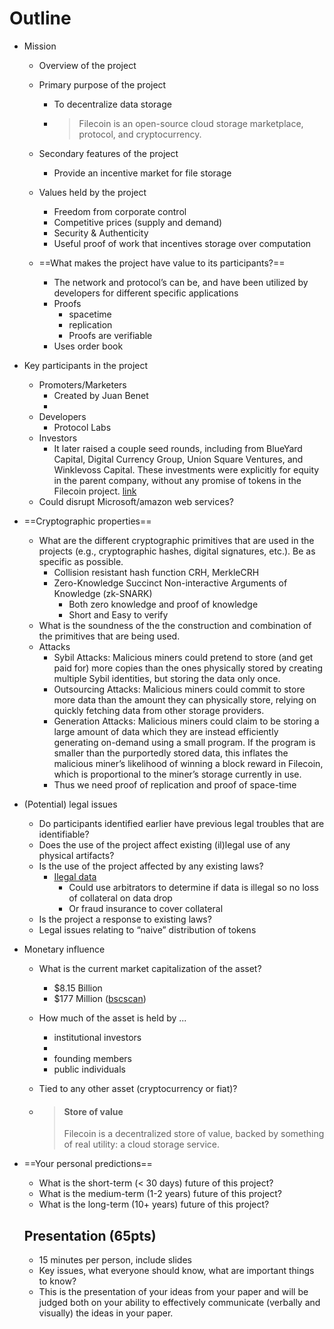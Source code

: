 # Outline

- Mission

  - Overview of the project

  - Primary purpose of the project

    - To decentralize data storage

    - > Filecoin is an open-source cloud storage marketplace, protocol, and cryptocurrency.

  - Secondary features of the project

    - Provide an incentive market for file storage

  - Values held by the project

    - Freedom from corporate control
    - Competitive prices (supply and demand)
    - Security & Authenticity
    - Useful proof of work that incentives storage over computation

  - ==What makes the project have value to its participants?==

    - The network and protocol’s can be, and have been utilized by developers for different specific applications
    - Proofs
      - spacetime
      - replication
      - Proofs are verifiable
    - Uses order book

- Key participants in the project

  - Promoters/Marketers
    - Created by Juan Benet
    - 
  - Developers
    - Protocol Labs
  - Investors
    - It later raised a couple seed rounds, including from BlueYard Capital, Digital Currency Group, Union Square Ventures, and Winklevoss Capital. These investments were explicitly for equity in the parent company, without any promise of tokens in the Filecoin project. [link](https://www.axios.com/filecoin-blockchain-delay-3b5e6b9a-bcc8-41cf-81cf-563f6cebb2c4.html)
  - Could disrupt Microsoft/amazon web services?

- ==Cryptographic properties==

  - What are the different cryptographic primitives that are used in the projects (e.g., cryptographic hashes, digital signatures, etc.). Be as specific as possible.
    - Collision resistant hash function CRH, MerkleCRH
    - Zero-Knowledge Succinct Non-interactive Arguments of Knowledge (zk-SNARK)
      - Both zero knowledge and proof of knowledge
      - Short and Easy to verify
  - What is the soundness of the the construction and combination of the primitives that are being used.
  - Attacks
    - Sybil Attacks: Malicious miners could pretend to store (and get paid for) more copies than the ones physically stored by creating multiple Sybil identities, but storing the data only once.
    - Outsourcing Attacks: Malicious miners could commit to store more data than the amount they can physically store, relying on quickly fetching data from other storage providers.
    - Generation Attacks: Malicious miners could claim to be storing a large amount of data which they are instead efficiently generating on-demand using a small program. If the program is smaller than the purportedly stored data, this inflates the malicious miner’s likelihood of winning a block reward in Filecoin, which is proportional to the miner’s storage currently in use.
    - Thus we need proof of replication and proof of space-time

- (Potential) legal issues

  - Do participants identified earlier have previous legal troubles that are identifiable?
  - Does the use of the project affect existing (il)legal use of any physical artifacts?
  - Is the use of the project affected by any existing laws?
    - [Ilegal data](https://github.com/filecoin-project/specs/issues/65#issuecomment-449468796)
      - Could use arbitrators to determine if data is illegal so no loss of collateral on data drop
      - Or fraud insurance to cover collateral
  - Is the project a response to existing laws?
  - Legal issues relating to “naive” distribution of tokens

- Monetary influence

  - What is the current market capitalization of the asset?

    - $8.15 Billion 
    - $177 Million ([bscscan](https://bscscan.com/token/0x0d8ce2a99bb6e3b7db580ed848240e4a0f9ae153))

  - How much of the asset is held by ...

    - institutional investors
    - 
    - founding members
    - public individuals

  - Tied to any other asset (cryptocurrency or fiat)?

  - > #### Store of value 
    >
    > Filecoin is a decentralized store of value, backed by something of real utility: a cloud storage service.

- ==Your personal predictions==

  - What is the short-term (< 30 days) future of this project?
  - What is the medium-term (1-2 years) future of this project?
  - What is the long-term (10+ years) future of this project?

  ## Presentation (65pts)

  - 15 minutes per person, include slides
  - Key issues, what everyone should know, what are important things to know?
  - This is the presentation of your ideas from your paper and will be judged both on your ability to effectively communicate (verbally and visually) the ideas in your paper.